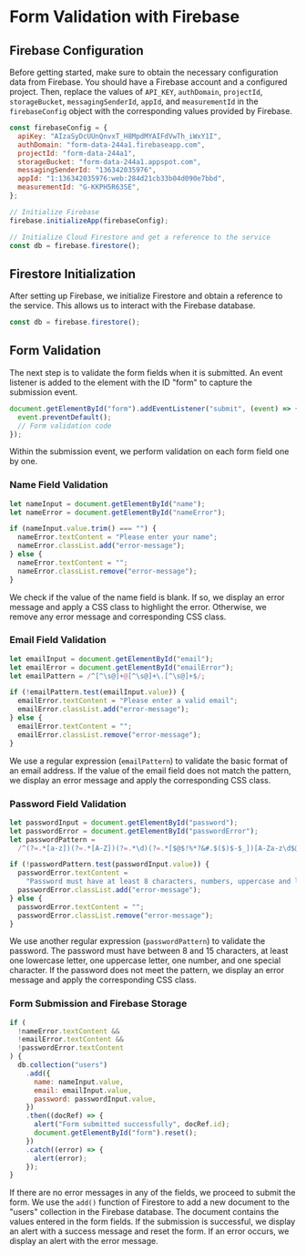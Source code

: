 # Form Validation with Firebase

## Firebase Configuration

Before getting started, make sure to obtain the necessary configuration data from Firebase. You should have a Firebase account and a configured project. Then, replace the values of `API_KEY`, `authDomain`, `projectId`, `storageBucket`, `messagingSenderId`, `appId`, and `measurementId` in the `firebaseConfig` object with the corresponding values provided by Firebase.

```javascript
const firebaseConfig = {
  apiKey: "AIzaSyDcUUnQnvxT_H8MpdMYAIFdVwTh_iWxY1I",
  authDomain: "form-data-244a1.firebaseapp.com",
  projectId: "form-data-244a1",
  storageBucket: "form-data-244a1.appspot.com",
  messagingSenderId: "136342035976",
  appId: "1:136342035976:web:284d21cb33b04d090e7bbd",
  measurementId: "G-KKPH5R63SE",
};

// Initialize Firebase
firebase.initializeApp(firebaseConfig);

// Initialize Cloud Firestore and get a reference to the service
const db = firebase.firestore();
```

## Firestore Initialization

After setting up Firebase, we initialize Firestore and obtain a reference to the service. This allows us to interact with the Firebase database.

```javascript
const db = firebase.firestore();
```

## Form Validation

The next step is to validate the form fields when it is submitted. An event listener is added to the element with the ID "form" to capture the submission event.

```javascript
document.getElementById("form").addEventListener("submit", (event) => {
  event.preventDefault();
  // Form validation code
});
```

Within the submission event, we perform validation on each form field one by one.

### Name Field Validation

```javascript
let nameInput = document.getElementById("name");
let nameError = document.getElementById("nameError");

if (nameInput.value.trim() === "") {
  nameError.textContent = "Please enter your name";
  nameError.classList.add("error-message");
} else {
  nameError.textContent = "";
  nameError.classList.remove("error-message");
}
```

We check if the value of the name field is blank. If so, we display an error message and apply a CSS class to highlight the error. Otherwise, we remove any error message and corresponding CSS class.

### Email Field Validation

```javascript
let emailInput = document.getElementById("email");
let emailError = document.getElementById("emailError");
let emailPattern = /^[^\s@]+@[^\s@]+\.[^\s@]+$/;

if (!emailPattern.test(emailInput.value)) {
  emailError.textContent = "Please enter a valid email";
  emailError.classList.add("error-message");
} else {
  emailError.textContent = "";
  emailError.classList.remove("error-message");
}
```

We use a regular expression (`emailPattern`) to validate the basic format of an email address. If the value of the email field does not match the pattern, we display an error message and apply the corresponding CSS class.

### Password Field Validation

```javascript
let passwordInput = document.getElementById("password");
let passwordError = document.getElementById("passwordError");
let passwordPattern =
  /^(?=.*[a-z])(?=.*[A-Z])(?=.*\d)(?=.*[$@$!%*?&#.$($)$-$_])[A-Za-z\d$@$!%*?&#.$($)$-$_]{8,15}$/;

if (!passwordPattern.test(passwordInput.value)) {
  passwordError.textContent =
    "Password must have at least 8 characters, numbers, uppercase and lowercase letters, and special characters";
  passwordError.classList.add("error-message");
} else {
  passwordError.textContent = "";
  passwordError.classList.remove("error-message");
}
```

We use another regular expression (`passwordPattern`) to validate the password. The password must have between 8 and 15 characters, at least one lowercase letter, one uppercase letter, one number, and one special character. If the password does not meet the pattern, we display an error message and apply the corresponding CSS class.

### Form Submission and Firebase Storage

```javascript
if (
  !nameError.textContent &&
  !emailError.textContent &&
  !passwordError.textContent
) {
  db.collection("users")
    .add({
      name: nameInput.value,
      email: emailInput.value,
      password: passwordInput.value,
    })
    .then((docRef) => {
      alert("Form submitted successfully", docRef.id);
      document.getElementById("form").reset();
    })
    .catch((error) => {
      alert(error);
    });
}
```

If there are no error messages in any of the fields, we proceed to submit the form. We use the `add()` function of Firestore to add a new document to the "users" collection in the Firebase database. The document contains the values entered in the form fields. If the submission is successful, we display an alert with a success message and reset the form. If an error occurs, we display an alert with the error message.
